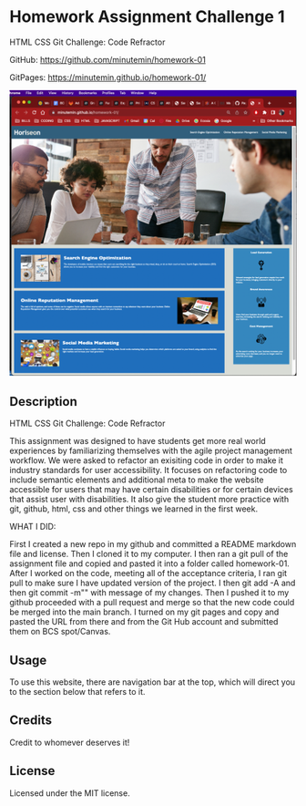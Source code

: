 # Homework Assignment Challenge 1

HTML CSS Git Challenge: Code Refractor


GitHub: https://github.com/minutemin/homework-01

GitPages: https://minutemin.github.io/homework-01/

![screen shot of refractor challenge](./assets/images/Hmwk01SS.jpg)

## Description ##

HTML CSS Git Challenge: Code Refractor


This assignment was designed to have students get more real world experiences by familiarizing themselves with the agile project management workflow.  We were asked to refactor an exisiting code in order to make it industry standards for user accessibility.  It focuses on refactoring code to include semantic elements and additional meta to make the website accessible for users that may have certain disabilities or for certain devices that assist user with disabilities.   It also give the student more practice with git, github, html, css and other things we learned in the first week. 

WHAT I DID:

First I created a new repo in my github and committed a README markdown file and license. Then I cloned it to my computer.  I then ran a git pull of the assignment file and copied and pasted it into a folder called homework-01.  After I worked on the code, meeting all of the acceptance criteria, I ran git pull to make sure I have updated version of the project.  I then git add -A and then git commit -m"" with message of my changes.  Then I pushed it to my github proceeded with a pull request and merge so that the new code could be merged into the main branch.  I turned on my git pages and copy and pasted the URL from there and from the Git Hub account and submitted them on BCS spot/Canvas.  

## Usage

To use this website, there are navigation bar at the top, which will direct you to the section below that refers to it.  

## Credits

Credit to whomever deserves it! 

## License

Licensed under the MIT license.
